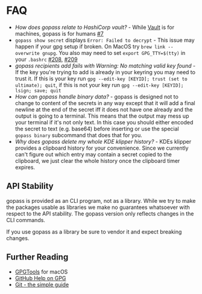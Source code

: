 # FAQ

* *How does gopass relate to HashiCorp vault?* - While [Vault](https://www.vaultproject.io/) is for machines, gopass is for humans [#7](https://github.com/justwatchcom/gopass/issues/7)
* `gopass show secret` displays `Error: Failed to decrypt` - This issue may happen if your gpg setup if broken. On MacOS try `brew link --overwrite gnupg`. You also may need to set `export GPG_TTY=$(tty)` in your `.bashrc` [#208](https://github.com/justwatchcom/gopass/issues/208), [#209](https://github.com/justwatchcom/gopass/issues/209)
* *gopass recipients add fails with Warning: No matching valid key found* - If the key you're trying to add is already in your keyring you may need to trust it. If this is your key run `gpg --edit-key [KEYID]; trust (set to ultimate); quit`, if this is not your key run `gpg --edit-key [KEYID]; lsign; save; quit`
* *How can gopass handle binary data?* - gopass is designed not to change to content of the secrets in any way except that it will add a final newline at the end of the secret iff it does not have one already and the output is going to a terminal. This means that the output may mess up your terminal if it's not only text. In this case you should either encoded the secret to text (e.g. base64) before inserting or use the special `gopass binary` subcommand that does that for you.
* *Why does gopass delete my whole KDE klipper history?* - KDEs klipper provides a clipboard history for your convenience. Since we currently can't figure out which entry may contain a secret copied to the clipboard, we just clear the whole history once the clipboard timer expires.

## API Stability

gopass is provided as an CLI program, not as a library. While we try to make the packages usable as libraries we make no guarantees whatsoever with respect to the API stability. The gopass version only reflects changes in the CLI commands.

If you use gopass as a library be sure to vendor it and expect breaking changes.

## Further Reading

* [GPGTools](https://gpgtools.org/) for macOS
* [GitHub Help on GPG](https://help.github.com/articles/signing-commits-with-gpg/)
* [Git - the simple guide](http://rogerdudler.github.io/git-guide/)
